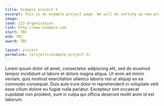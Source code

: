 ```yaml
---
title: Example project 3
excerpt: This is an example project page. We will be setting up new project pages soon!
image: 
lead: 123 Organisation
link: http://www.example.com
start: TBC
end: TBC
award: TBC

layout: project
permalink: /projects/example-project-3/
---
```


Lorem ipsum dolor sit amet, consectetur adipiscing elit, sed do eiusmod tempor incididunt ut labore et dolore magna aliqua. Ut enim ad minim veniam, quis nostrud exercitation ullamco laboris nisi ut aliquip ex ea commodo consequat. Duis aute irure dolor in reprehenderit in voluptate velit esse cillum dolore eu fugiat nulla pariatur. Excepteur sint occaecat cupidatat non proident, sunt in culpa qui officia deserunt mollit anim id est laborum.
